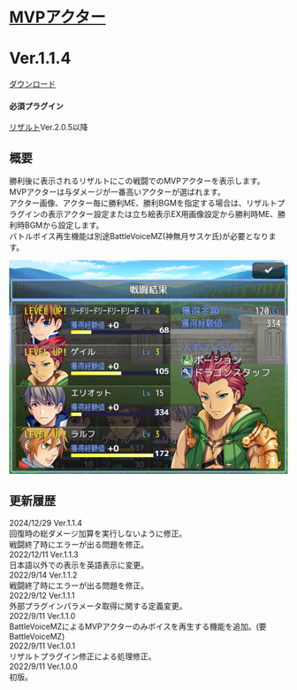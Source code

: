 # [MVPアクター](https://raw.githubusercontent.com/nuun888/MZ/master/NUUN_ResultMVPActor.js)
# Ver.1.1.4
[ダウンロード](https://raw.githubusercontent.com/nuun888/MZ/master/NUUN_ResultMVPActor.js)  
#### 必須プラグイン
[リザルト](https://github.com/nuun888/MZ/blob/master/README/Result.md)Ver.2.0.5以降  

## 概要
勝利後に表示されるリザルトにこの戦闘でのMVPアクターを表示します。  
MVPアクターは与ダメージが一番高いアクターが選ばれます。  
アクター画像、アクター毎に勝利ME、勝利BGMを指定する場合は、リザルトプラグインの表示アクター設定または立ち絵表示EX用画像設定から勝利時ME、勝利時BGMから設定します。  
バトルボイス再生機能は別途BattleVoiceMZ(神無月サスケ氏)が必要となります。  

![画像](img/ResultMVPActor.png)  

## 更新履歴
2024/12/29 Ver.1.1.4  
回復時の総ダメージ加算を実行しないように修正。  
戦闘終了時にエラーが出る問題を修正。  
2022/12/11 Ver.1.1.3  
日本語以外での表示を英語表示に変更。  
2022/9/14 Ver.1.1.2  
戦闘終了時にエラーが出る問題を修正。  
2022/9/12 Ver.1.1.1  
外部プラグインパラメータ取得に関する定義変更。  
2022/9/11 Ver.1.1.0  
BattleVoiceMZによるMVPアクターのみボイスを再生する機能を追加。(要BattleVoiceMZ)  
2022/9/11 Ver.1.0.1  
リザルトプラグイン修正による処理修正。  
2022/9/11 Ver.1.0.0  
初版。  
